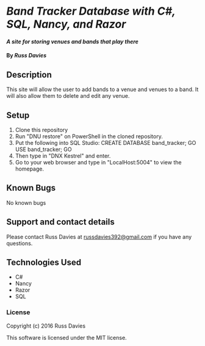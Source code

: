 # _Band Tracker Database with C#, SQL, Nancy, and Razor_

#### _A site for storing venues and bands that play there_

#### By _**Russ Davies**_

## Description

This site will allow the user to add bands to a venue and venues to a band. It will also allow them to delete and edit any venue.

## Setup

 1. Clone this repository
 2. Run "DNU restore" on PowerShell in the cloned repository.
 3. Put the following into SQL Studio:
CREATE DATABASE band_tracker;
GO
USE band_tracker;
GO
 4. Then type in "DNX Kestrel" and enter.
 5. Go to your web browser and type in "LocalHost:5004" to view the homepage.

## Known Bugs
No known bugs

## Support and contact details
Please contact Russ Davies at russdavies392@gmail.com if you have any questions.

## Technologies Used
* C#
* Nancy
* Razor
* SQL

### License
Copyright (c) 2016 Russ Davies

This software is licensed under the MIT license.
